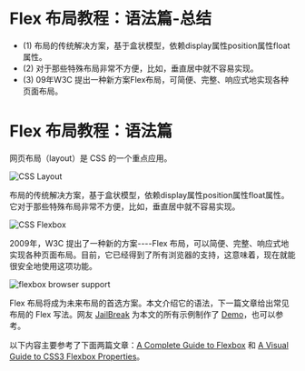 # Flex 布局教程：语法篇-总结

- (1) 布局的传统解决方案，基于盒状模型，依赖display属性position属性float属性。
- (2) 对于那些特殊布局非常不方便，比如，垂直居中就不容易实现。
- (3) 09年W3C 提出一种新方案Flex布局，可简便、完整、响应式地实现各种页面布局。

# Flex 布局教程：语法篇

网页布局（layout）是 CSS 的一个重点应用。

![CSS Layout](https://www.ruanyifeng.com/blogimg/asset/2015/bg2015071001.gif)

布局的传统解决方案，基于盒状模型，依赖display属性position属性float属性。它对于那些特殊布局非常不方便，比如，垂直居中就不容易实现。

![CSS Flexbox](https://www.ruanyifeng.com/blogimg/asset/2015/bg2015071002.png)

2009年，W3C 提出了一种新的方案----Flex 布局，可以简便、完整、响应式地实现各种页面布局。目前，它已经得到了所有浏览器的支持，这意味着，现在就能很安全地使用这项功能。

![flexbox browser support](https://www.ruanyifeng.com/blogimg/asset/2015/bg2015071003.jpg)

Flex 布局将成为未来布局的首选方案。本文介绍它的语法，下一篇文章给出常见布局的 Flex 写法。网友 [JailBreak](http://vgee.cn/) 为本文的所有示例制作了 [Demo](http://static.vgee.cn/static/index.html)，也可以参考。

以下内容主要参考了下面两篇文章：[A Complete Guide to Flexbox](https://css-tricks.com/snippets/css/a-guide-to-flexbox/) 和 [A Visual Guide to CSS3 Flexbox Properties](https://scotch.io/tutorials/a-visual-guide-to-css3-flexbox-properties)。
